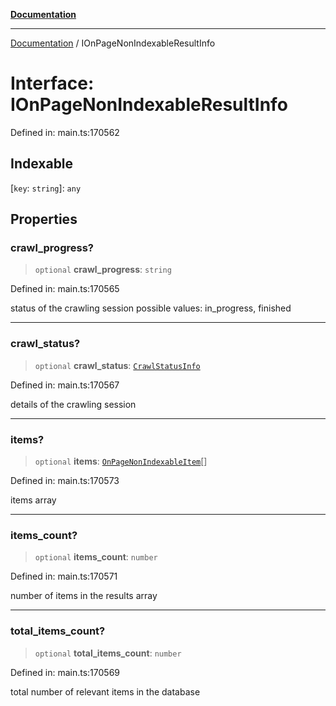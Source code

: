 [**Documentation**](../README.md)

***

[Documentation](../README.md) / IOnPageNonIndexableResultInfo

# Interface: IOnPageNonIndexableResultInfo

Defined in: main.ts:170562

## Indexable

\[`key`: `string`\]: `any`

## Properties

### crawl\_progress?

> `optional` **crawl\_progress**: `string`

Defined in: main.ts:170565

status of the crawling session
possible values: in_progress, finished

***

### crawl\_status?

> `optional` **crawl\_status**: [`CrawlStatusInfo`](../classes/CrawlStatusInfo.md)

Defined in: main.ts:170567

details of the crawling session

***

### items?

> `optional` **items**: [`OnPageNonIndexableItem`](../classes/OnPageNonIndexableItem.md)[]

Defined in: main.ts:170573

items array

***

### items\_count?

> `optional` **items\_count**: `number`

Defined in: main.ts:170571

number of items in the results array

***

### total\_items\_count?

> `optional` **total\_items\_count**: `number`

Defined in: main.ts:170569

total number of relevant items in the database
